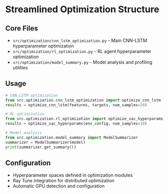 # Streamlined Optimization Structure

## Core Files
- `src/optimization/cnn_lstm_optimization.py` - Main CNN-LSTM hyperparameter optimization
- `src/optimization/rl_optimization.py` - RL agent hyperparameter optimization  
- `src/optimization/model_summary.py` - Model analysis and profiling utilities

## Usage
```python
# CNN-LSTM optimization
from src.optimization.cnn_lstm_optimization import optimize_cnn_lstm
results = optimize_cnn_lstm(features, targets, num_samples=20)

# RL optimization  
from src.optimization.rl_optimization import optimize_sac_hyperparams
results = optimize_sac_hyperparams(env_config, num_samples=10)

# Model analysis
from src.optimization.model_summary import ModelSummarizer
summarizer = ModelSummarizer(model)
print(summarizer.get_summary())
```

## Configuration
- Hyperparameter spaces defined in optimization modules
- Ray Tune integration for distributed optimization
- Automatic GPU detection and configuration
